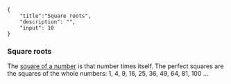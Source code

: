 ```javax-snippet
{
    "title":"Square roots",
    "description": "",
    "input": 10
}
```
### Square roots
The [square of a number](http://www.math.com/school/subject1/lessons/S1U1L9DP.html) is that number times itself. The perfect squares are the squares of the whole numbers: 1, 4, 9, 16, 25, 36, 49, 64, 81, 100 …
